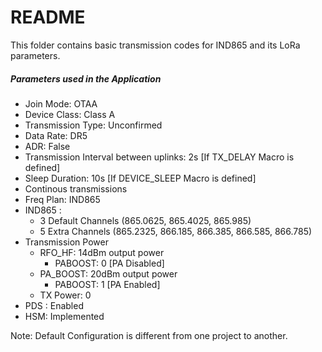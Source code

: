 # README #

This folder contains basic transmission codes for IND865 and its LoRa parameters.

##### Parameters used in the Application #####

* Join Mode: OTAA
* Device Class: Class A
* Transmission Type: Unconfirmed
* Data Rate: DR5
* ADR: False
* Transmission Interval between uplinks: 2s [If TX_DELAY Macro is defined]
* Sleep Duration: 10s [If DEVICE_SLEEP Macro is defined]
* Continous transmissions
* Freq Plan: IND865
* IND865 : 
	* 3 Default Channels (865.0625, 865.4025, 865.985)
	* 5 Extra Channels (865.2325, 866.185, 866.385, 866.585, 866.785)
* Transmission Power
	* RFO_HF:  14dBm output power
		* PABOOST: 0 [PA Disabled]
	* PA_BOOST: 20dBm output power
		* PABOOST: 1 [PA Enabled]
	* TX Power: 0
* PDS : Enabled
* HSM: Implemented

Note: Default Configuration is different from one project to another.